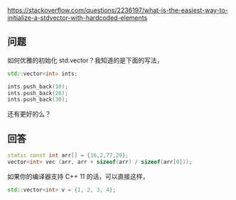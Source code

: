 <https://stackoverflow.com/questions/2236197/what-is-the-easiest-way-to-initialize-a-stdvector-with-hardcoded-elements>

## 问题

如何优雅的初始化 std:vector？我知道的是下面的写法，

```c++
std::vector<int> ints;

ints.push_back(10);
ints.push_back(20);
ints.push_back(30);
```

还有更好的么？

## 回答

```c++
static const int arr[] = {16,2,77,29};
vector<int> vec (arr, arr + sizeof(arr) / sizeof(arr[0]));
```

如果你的编译器支持 C++ 11 的话，可以直接这样，

```c++
std::vector<int> v = {1, 2, 3, 4};
```
